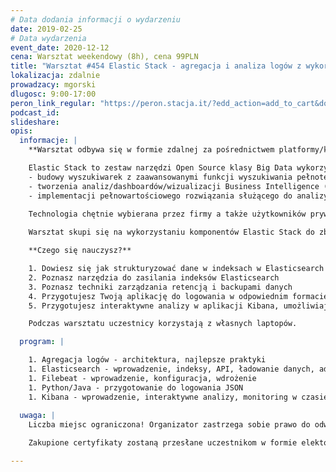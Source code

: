 ```yaml
---
# Data dodania informacji o wydarzeniu
date: 2019-02-25
# Data wydarzenia
event_date: 2020-12-12
cena: Warsztat weekendowy (8h), cena 99PLN
title: "Warsztat #454 Elastic Stack - agregacja i analiza logów z wykorzystaniem narzędzi Big Data"
lokalizacja: zdalnie
prowadzacy: mgorski
dlugosc: 9:00-17:00
peron_link_regular: "https://peron.stacja.it/?edd_action=add_to_cart&download_id=4767&edd_options[price_id]=1"
podcast_id:
slideshare:
opis:
  informacje: |
    **Warsztat odbywa się w formie zdalnej za pośrednictwem platformy/komunikatora online, z wykorzystaniem dźwięku, obrazu z kamery, udostępniania ekranu komputera prowadzącego i uczestników.** 

    Elastic Stack to zestaw narzędzi Open Source klasy Big Data wykorzystywany m.in. do:
    - budowy wyszukiwarek z zaawansowanymi funkcji wyszukiwania pełnotekstowego (na wzór Google Search)
    - tworzenia analiz/dashboardów/wizualizacji Business Intelligence (w tym wizualizacji danych geolokalizacyjnych)
    - implementacji pełnowartościowego rozwiązania służącego do analizy logów aplikacyjnych czy metryk
    
    Technologia chętnie wybierana przez firmy a także użytkowników prywatnych ze względu na ogromny wachlarz możliwości, duże wsparcie społeczności i świetną dokumentację, znacząco obniżającą próg wejścia dla nowych użytkowników.

    Warsztat skupi się na wykorzystaniu komponentów Elastic Stack do zbierania i analizy logów aplikacyjnych.

    **Czego się nauczysz?** 

    1. Dowiesz się jak strukturyzować dane w indeksach w Elasticsearch
    2. Poznasz narzędzia do zasilania indeksów Elasticsearch
    3. Poznasz techniki zarządzania retencją i backupami danych
    4. Przygotujesz Twoją aplikację do logowania w odpowiednim formacie
    5. Przygotujesz interaktywne analizy w aplikacji Kibana, umożliwiające wyciąganie wniosków z zebranych danych

    Podczas warsztatu uczestnicy korzystają z własnych laptopów. 

  program: |

    1. Agregacja logów - architektura, najlepsze praktyki
    1. Elasticsearch - wprowadzenie, indeksy, API, ładowanie danych, administracja
    1. Filebeat - wprowadzenie, konfiguracja, wdrożenie
    1. Python/Java - przygotowanie do logowania JSON
    1. Kibana - wprowadzenie, interaktywne analizy, monitoring w czasie rzeczywistym
  
  uwaga: |
    Liczba miejsc ograniczona! Organizator zastrzega sobie prawo do odwołania wydarzenia w przypadku niezgłoszenia się minimalnej liczby uczestników.

    Zakupione certyfikaty zostaną przesłane uczestnikom w formie elektoronicznej po warsztacie. Jeśli chcesz otrzymać zakupiony certyfikat w formie papierowej, zgłoś to mailowo na adres kontakt@stacja.it.

---
```

